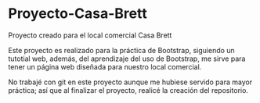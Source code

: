 # Proyecto-Casa-Brett
Proyecto creado para el local comercial Casa Brett

Este proyecto es realizado para la práctica de Bootstrap, siguiendo un tutotial web, además, del aprendizaje del uso de Bootstrap, me sirve para tener un página web diseñada para nuestro local comercial.

No trabajé con git en este proyecto aunque me hubiese servido para mayor práctica; así que al finalizar el proyecto, realicé la creación del repositorio.
